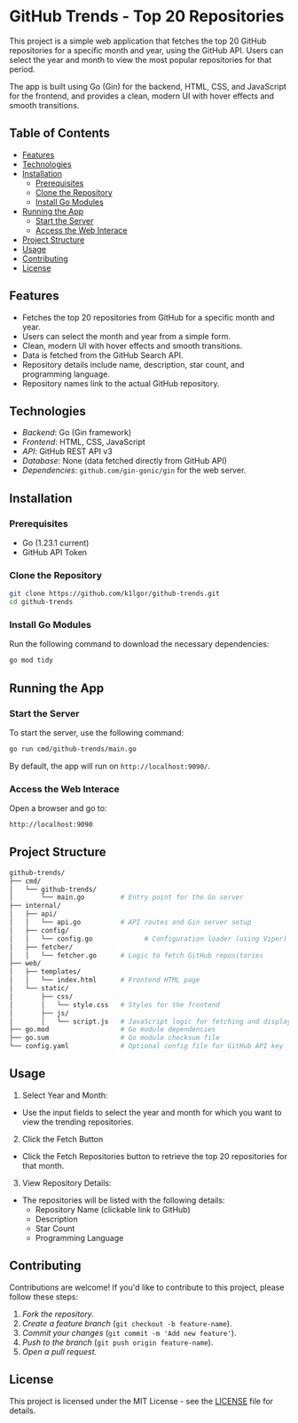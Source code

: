 # GitHub Trends - Top 20 Repositories

This project is a simple web application that fetches the top 20 GitHub repositories for a specific month and year, using the GitHub API. Users can select the year and month to view the most popular repositories for that period.

The app is built using Go (Gin) for the backend, HTML, CSS, and JavaScript for the frontend, and provides a clean, modern UI with hover effects and smooth transitions.

## Table of Contents

- [Features](#features)
- [Technologies](#technologies)
- [Installation](#installation)
  - [Prerequisites](#prerequisites)
  - [Clone the Repository](#clone-the-repository)
  - [Install Go Modules](#install-go-modules)
- [Running the App](#running-the-app)
  - [Start the Server](#start-the-server)
  - [Access the Web Interace](#access-the-web-interace)
- [Project Structure](#project-structure)
- [Usage](#usage)
- [Contributing](#contributing)
- [License](#license)

## Features

- Fetches the top 20 repositories from GitHub for a specific month and year.
- Users can select the month and year from a simple form.
- Clean, modern UI with hover effects and smooth transitions.
- Data is fetched from the GitHub Search API.
- Repository details include name, description, star count, and programming language.
- Repository names link to the actual GitHub repository.

## Technologies

- *Backend*: Go (Gin framework)
- *Frontend*: HTML, CSS, JavaScript
- *API*: GitHub REST API v3
- *Database*: None (data fetched directly from GitHub API)
- *Dependencies*: `github.com/gin-gonic/gin` for the web server.

## Installation

### Prerequisites

- Go (1.23.1 current)
- GitHub API Token

### Clone the Repository

```bash
git clone https://github.com/k1lgor/github-trends.git
cd github-trends
```

### Install Go Modules

Run the following command to download the necessary dependencies:

```bash
go mod tidy
```

## Running the App

### Start the Server

To start the server, use the following command:

```bash
go run cmd/github-trends/main.go
```

By default, the app will run on `http://localhost:9090/`.

### Access the Web Interace

Open a browser and go to:

```bash
http://localhost:9090
```

## Project Structure

```bash
github-trends/
├── cmd/
│   └── github-trends/
│       └── main.go         # Entry point for the Go server
├── internal/
│   ├── api/
│   │   └── api.go          # API routes and Gin server setup
│   ├── config/
│   │   └── config.go             # Configuration loader (using Viper)
│   ├── fetcher/
│   │   └── fetcher.go      # Logic to fetch GitHub repositories
├── web/
│   ├── templates/
│   │   └── index.html      # Frontend HTML page
│   └── static/
│       ├── css/
│       │   └── style.css   # Styles for the frontend
│       ├── js/
│       │   └── script.js   # JavaScript logic for fetching and displaying repos
├── go.mod                  # Go module dependencies
├── go.sum                  # Go module checksum file
└── config.yaml             # Optional config file for GitHub API key
```

## Usage

1. Select Year and Month:

- Use the input fields to select the year and month for which you want to view the trending repositories.

2. Click the Fetch Button

- Click the Fetch Repositories button to retrieve the top 20 repositories for that month.

3. View Repository Details:

- The repositories will be listed with the following details:
  - Repository Name (clickable link to GitHub)
  - Description
  - Star Count
  - Programming Language

## Contributing

Contributions are welcome! If you'd like to contribute to this project, please follow these steps:

1. *Fork the repository.*
2. *Create a feature branch* (`git checkout -b feature-name`).
3. *Commit your changes* (`git commit -m 'Add new feature'`).
4. *Push to the branch* (`git push origin feature-name`).
5. *Open a pull request.*

## License

This project is licensed under the MIT License - see the [LICENSE](./LICENSE) file for details.
